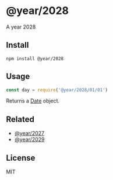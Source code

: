# @year/2028

A year 2028

## Install

~~~
npm install @year/2028
~~~

## Usage

~~~js
const day = require('@year/2028/01/01')
~~~

Returns a [Date](https://developer.mozilla.org/en-US/docs/Web/JavaScript/Reference/Global_Objects/Date) object.

## Related

* [@year/2027](https://github.com/antonmedv/year/tree/master/packages/2027)
* [@year/2029](https://github.com/antonmedv/year/tree/master/packages/2029)

## License

MIT
